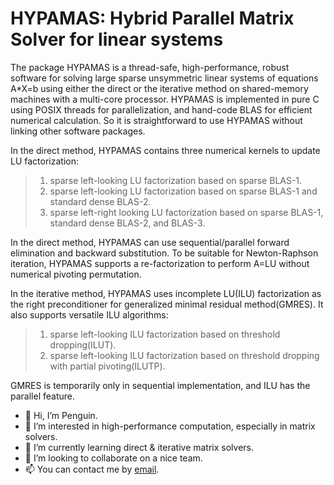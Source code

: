 HYPAMAS: Hybrid Parallel Matrix Solver for linear systems
=======
The package HYPAMAS is a thread-safe, high-performance, robust software for solving large sparse unsymmetric linear systems of equations A*X=b using either the direct or the iterative method on shared-memory machines with a multi-core processor. HYPAMAS is implemented in pure C using POSIX threads for parallelization, and hand-code BLAS for efficient numerical calculation.  So it is straightforward to use HYPAMAS without linking other software packages.

In the direct method, HYPAMAS contains three numerical kernels to update LU factorization:
>1) sparse left-looking LU factorization based on sparse BLAS-1.  
>2) sparse left-looking LU factorization based on sparse BLAS-1 and standard dense BLAS-2.  
>3) sparse left-right looking LU factorization based on sparse BLAS-1, standard dense BLAS-2, and BLAS-3.  
  
In the direct method, HYPAMAS can use sequential/parallel forward elimination and backward substitution. To be suitable for Newton-Raphson iteration, HYPAMAS supports a re-factorization to perform A=LU without numerical pivoting permutation.

In the iterative method, HYPAMAS uses incomplete LU(ILU) factorization as the right preconditioner for generalized minimal residual method(GMRES). It also supports versatile ILU algorithms:
>1) sparse left-looking ILU factorization based on threshold dropping(ILUT).
>2) sparse left-looking ILU factorization based on threshold dropping with partial pivoting(ILUTP).  
  
GMRES is temporarily only in sequential implementation, and ILU has the parallel feature.
  
- 👋 Hi, I’m Penguin.
- 👀 I’m interested in high-performance computation, especially in matrix solvers.
- 🌱 I’m currently learning direct & iterative matrix solvers.
- 💞️ I’m looking to collaborate on a nice team.
- 📫 You can contact me by [email](mailto:hypamas@outlook.com).

<!---
Hypamas/Hypamas is a ✨ special ✨ repository because its `README.md` (this file) appears on your GitHub profile.
You can click the Preview link to take a look at your changes.
--->

